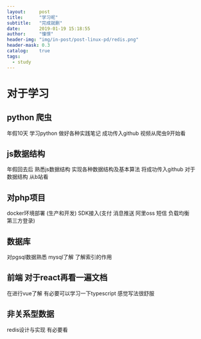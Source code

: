 ```yaml
---
layout:     post
title:      "学习呢"
subtitle:   "完成就删"
date:       2019-01-19 15:18:55
author:     "憧憬"
header-img: "img/in-post/post-linux-pd/redis.png"
header-mask: 0.3
catalog:    true
tags:
  - study
---
```


# 对于学习

## python 爬虫

年假10天 学习python 做好各种实践笔记  成功传入github  视频从爬虫9开始看

## js数据结构

年假回去后  熟悉js数据结构 实现各种数据结构及基本算法   将成功传入github    对于数据结构  从b站看

## 对php项目

docker环境部署    (生产和开发)   SDK接入(支付  消息推送   阿里oss 短信 负载均衡 第三方登录)

## 数据库

对pgsql数据熟悉   mysql了解   了解索引的作用

## 前端 对于react再看一遍文档  

在进行vue了解  有必要可以学习一下typescript  感觉写法很舒服

## 非关系型数据

redis设计与实现  有必要看